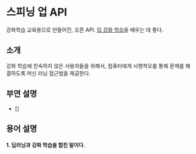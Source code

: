 # 스피닝 업 API

강화학습 교육용으로 만들어진, 오픈 API. [딥 강화 학습](#1.-딥러닝과-강화-학습을-합친-말이다)을 배우는 데 좋다.



## 소개
강화 학습에 친숙하지 않은 사용자들을 위해서, 컴퓨터에게 시행착오를 통해 문제를 해결하도록 머신 러닝 접근법을 제공한다.  

## 부연 설명
 - []
 
 
 
 
 
 
 ## 용어 설명
 #### 1. 딥러닝과 강화 학습을 합친 말이다.
 
